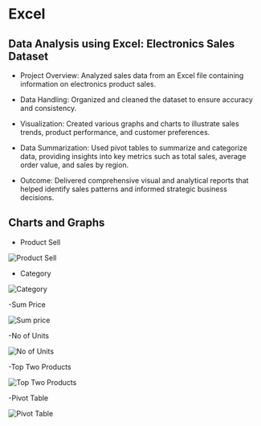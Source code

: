# Excel

## Data Analysis using Excel: Electronics Sales Dataset

- Project Overview: Analyzed sales data from an Excel file containing information on electronics product sales.

- Data Handling: Organized and cleaned the dataset to ensure accuracy and consistency.
 
- Visualization: Created various graphs and charts to illustrate sales trends, product performance, and customer preferences.
 
- Data Summarization: Used pivot tables to summarize and categorize data, providing insights into key metrics such as total sales, average order value, and sales by region.
 
- Outcome: Delivered comprehensive visual and analytical reports that helped identify sales patterns and informed strategic business decisions.

## Charts and Graphs

- Product Sell

![Product Sell](https://github.com/user-attachments/assets/9b25da08-08cc-4c22-81ed-f8c06d976006)

- Category
  
![Category](https://github.com/user-attachments/assets/4fcca2c9-a8e7-4d01-8f02-a88e58466c64)

-Sum Price

![Sum price](https://github.com/user-attachments/assets/912df626-d7dd-4cf4-9761-d1744c5f8317)

-No of Units

![No of Units](https://github.com/user-attachments/assets/1295a194-49dd-47e6-a479-a94a88053c3f)

-Top Two Products

![Top Two Products](https://github.com/user-attachments/assets/88771438-190e-4161-a5f6-1b29bfdc3460)


-Pivot Table 

![Pivot Table](https://github.com/user-attachments/assets/8adf95ee-0d36-4ec3-ba99-39da2f4564ac)









